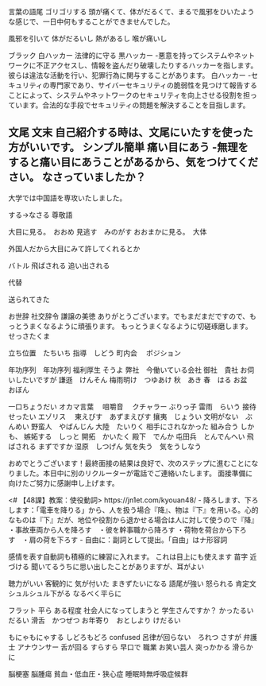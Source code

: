 言葉の語尾
ゴリゴリする
頭が痛くて、体がだるくて、まるで風邪をひいたような感じで、一日中何もすることができませんでした。

風邪を引いて
体がだるいし
熱があるし
喉が痛いし


ブラック
白ハッカー
法律的に守る
黒ハッカー
 -悪意を持ってシステムやネットワークに不正アクセスし、情報を盗んだり破壊したりするハッカーを指します。彼らは違法な活動を行い、犯罪行為に関与することがあります。
白ハッカー
 -セキュリティの専門家であり、サイバーセキュリティの脆弱性を見つけて報告することによって、システムやネットワークのセキュリティを向上させる役割を担っています。合法的な手段でセキュリティの問題を解決することを目指します。



文尾
文末
自己紹介する時は、文尾にいたすを使った方がいいです。
シンプル簡単
痛い目にあう
 -無理をすると痛い目にあうことがあるから、気をつけてください。
なさっていましたか？
 -
大学では中国語を専攻いたしました。

する→なさる
尊敬語

大目に見る。　おおめ
見逃す　みのがす
おおまかに見る。　大体


外国人だから大目にみて許してくれるとか

バトル
飛ばされる
追い出される

代替

送られてきた



お世辞
社交辞令
謙譲の美徳
ありがとうございます。でもまだまだですので、もっとうまくなるように頑張ります。
もっとうまくなるように切磋琢磨します。　せっさたくま


立ち位置　たちいち
指導　しどう
町内会　
ポジション　

年功序列　年功序列
福利厚生
そうよ
弊社　今働いている会社
御社　貴社
お伺いしたいですが
謙遜　けんそん
梅雨明け　つゆあけ
秋　あき
春　はる
お盆　おぼん

一口ちょうだい
オカマ言葉　
咀嚼音　
クチャラー
ぶりっ子
雷雨　らいう
接待　せったい
エゾリス　
東えびす　あずまえびす
攘夷　じょうい
文明がない　ぶんめい
野蛮人　やばんじん
大陸　たいりく
相手にされなかった
組み合う
しかも、
嫉妬する　しっと
開拓　かいたく
殿下　でんか
屯田兵　とんでんへい
飛ばされる
まずですか
湿原　しつげん
気を失う　気をうしなう

おめでとうございます！最終面接の結果は良好で、次のステップに進むことになりました。本日中に別のリクルーターが電話でご連絡いたします。
面接準備に向けたご努力に感謝申し上げます。

<Start>
<# 【48課】教案：使役動詞>
https://jn1et.com/kyouan48/
- 降ろします、下ろします：「電車を降りる」から、人を扱う場合『降』、物は『下』を用いる。心的なものは『下』だが、地位や役割から退かせる場合は人に対して使うので『降』  
    ・事故車両から人を降ろす　・彼を幹事職から降ろす  
    ・荷物を荷台から下ろす　・肩の荷を下ろす
- 自由に：副詞として提出。「自由」はナ形容詞

感情を表す自動詞も積極的に練習に入れます。
これは目上にも使えます
苗字
近づける
聞いてるうちに思い出したことがありますが、耳がよい

聴力がいい
客観的に
気が付いた
まきずたいになる
語尾が強い
怒られる
肯定文
シュルシュル下がる
なるべく平らに

フラット
平ら
ある程度
社会人になってしまうと
学生さんですか？
かったるい
だるい
滑舌　かつぜつ
お年寄り　おとしより
けだるい

もにゃもにゃする
しどろもどろ confused
呂律が回らない　ろれつ
さすが
弁護士
アナウンサー
舌が回る
すらすら
早口で
職業
お笑い芸人
突っかかる
滑らかに

脳梗塞
脳腫瘍
貧血・低血圧・狭心症
睡眠時無呼吸症候群
